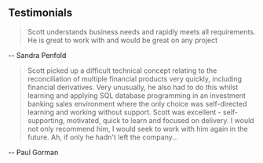 <article class='all-prose print:hidden'>

## Testimonials

> Scott understands business needs and rapidly meets all requirements.
> He is great to work with and would be great on any project

-- Sandra Penfold

> Scott picked up a difficult technical concept relating to the
> reconciliation of multiple financial products very quickly,
> including financial derivatives. Very unusually, he also had to do
> this whilst learning and applying SQL database programming in an
> investment banking sales environment where the only choice was
> self-directed learning and working without support. Scott was
> excellent - self-supporting, motivated, quick to learn and focused
> on delivery. I would not only recommend him, I would seek to work
> with him again in the future. Ah, if only he hadn't left the
> company...

-- Paul Gorman

</article>

<span class="divider before:bg-primary after:bg-primary mb-10 print:mb-0"></span>
